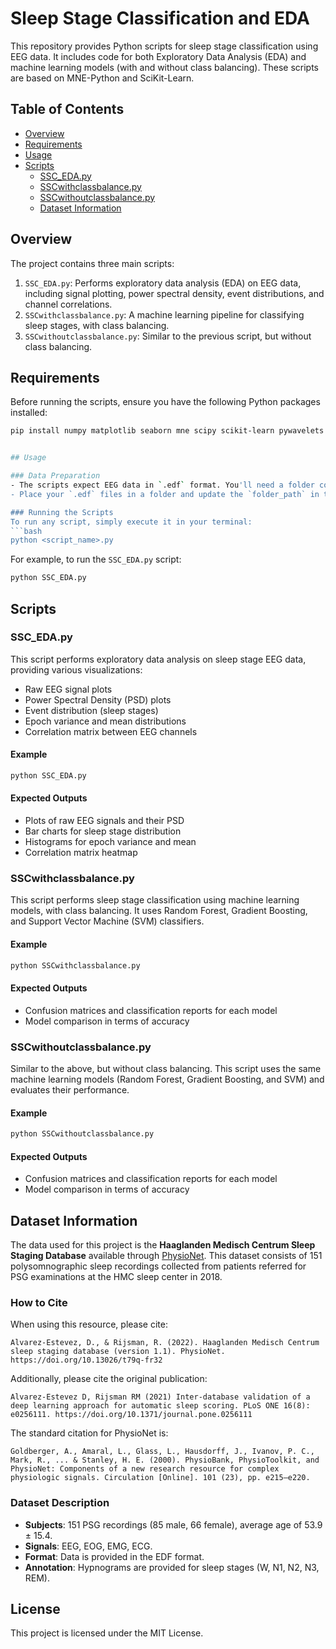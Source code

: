# Sleep Stage Classification and EDA

This repository provides Python scripts for sleep stage classification using EEG data. It includes code for both Exploratory Data Analysis (EDA) and machine learning models (with and without class balancing). These scripts are based on MNE-Python and SciKit-Learn.

## Table of Contents
- [Overview](#overview)
- [Requirements](#requirements)
- [Usage](#usage)
- [Scripts](#scripts)
  - [SSC_EDA.py](#sscedapy)
  - [SSCwithclassbalance.py](#sscwithclassbalancepy)
  - [SSCwithoutclassbalance.py](#sscwithoutclassbalancepy)
  - [Dataset Information](#dataset-information)

## Overview
The project contains three main scripts:
1. `SSC_EDA.py`: Performs exploratory data analysis (EDA) on EEG data, including signal plotting, power spectral density, event distributions, and channel correlations.
2. `SSCwithclassbalance.py`: A machine learning pipeline for classifying sleep stages, with class balancing.
3. `SSCwithoutclassbalance.py`: Similar to the previous script, but without class balancing.

## Requirements
Before running the scripts, ensure you have the following Python packages installed:
```bash
pip install numpy matplotlib seaborn mne scipy scikit-learn pywavelets


## Usage

### Data Preparation
- The scripts expect EEG data in `.edf` format. You'll need a folder containing `.edf` files for sleep scoring.
- Place your `.edf` files in a folder and update the `folder_path` in the scripts to point to your data folder.

### Running the Scripts
To run any script, simply execute it in your terminal:
```bash
python <script_name>.py
```

For example, to run the `SSC_EDA.py` script:
```bash
python SSC_EDA.py
```

## Scripts

### SSC_EDA.py

This script performs exploratory data analysis on sleep stage EEG data, providing various visualizations:
- Raw EEG signal plots
- Power Spectral Density (PSD) plots
- Event distribution (sleep stages)
- Epoch variance and mean distributions
- Correlation matrix between EEG channels

#### Example
```python
python SSC_EDA.py
```

#### Expected Outputs
- Plots of raw EEG signals and their PSD
- Bar charts for sleep stage distribution
- Histograms for epoch variance and mean
- Correlation matrix heatmap

### SSCwithclassbalance.py

This script performs sleep stage classification using machine learning models, with class balancing. It uses Random Forest, Gradient Boosting, and Support Vector Machine (SVM) classifiers.

#### Example
```python
python SSCwithclassbalance.py
```

#### Expected Outputs
- Confusion matrices and classification reports for each model
- Model comparison in terms of accuracy

### SSCwithoutclassbalance.py

Similar to the above, but without class balancing. This script uses the same machine learning models (Random Forest, Gradient Boosting, and SVM) and evaluates their performance.

#### Example
```python
python SSCwithoutclassbalance.py
```

#### Expected Outputs
- Confusion matrices and classification reports for each model
- Model comparison in terms of accuracy

## Dataset Information

The data used for this project is the **Haaglanden Medisch Centrum Sleep Staging Database** available through [PhysioNet](https://physionet.org/content/hmc-sleep-staging/1.1/). This dataset consists of 151 polysomnographic sleep recordings collected from patients referred for PSG examinations at the HMC sleep center in 2018.

### How to Cite

When using this resource, please cite:
```
Alvarez-Estevez, D., & Rijsman, R. (2022). Haaglanden Medisch Centrum sleep staging database (version 1.1). PhysioNet. https://doi.org/10.13026/t79q-fr32
```

Additionally, please cite the original publication:
```
Alvarez-Estevez D, Rijsman RM (2021) Inter-database validation of a deep learning approach for automatic sleep scoring. PLoS ONE 16(8): e0256111. https://doi.org/10.1371/journal.pone.0256111
```

The standard citation for PhysioNet is:
```
Goldberger, A., Amaral, L., Glass, L., Hausdorff, J., Ivanov, P. C., Mark, R., ... & Stanley, H. E. (2000). PhysioBank, PhysioToolkit, and PhysioNet: Components of a new research resource for complex physiologic signals. Circulation [Online]. 101 (23), pp. e215–e220.
```

### Dataset Description
- **Subjects**: 151 PSG recordings (85 male, 66 female), average age of 53.9 ± 15.4.
- **Signals**: EEG, EOG, EMG, ECG.
- **Format**: Data is provided in the EDF format.
- **Annotation**: Hypnograms are provided for sleep stages (W, N1, N2, N3, REM).

## License
This project is licensed under the MIT License.
